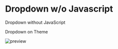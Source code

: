 # Dropdown w/o Javascript 
Dropdown without JavaScript

Dropdown on Theme

![preview](https://github.com/Venceyv/Dropdown-no-javascript-/blob/main/preview.gif)

